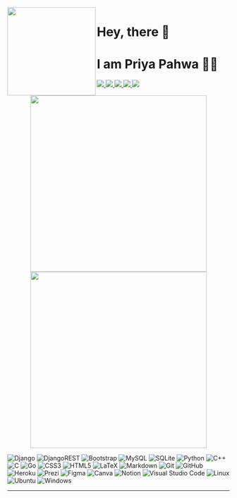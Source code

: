 <img align='left' src='https://user-images.githubusercontent.com/5713670/87202985-820dcb80-c2b6-11ea-9f56-7ec461c497c3.gif' width='200'>

#  Hey, there 👋 

#  I am Priya Pahwa 👩‍💻

<p>
  
  <a href="https://github.com/priyapahwa">
    <img src="https://img.icons8.com/material-outlined/30/ffffff/github.png"/>
  </a>  
  <a href= "https://www.linkedin.com/in/priya-pahwa/">
    <img src="https://img.icons8.com/material-outlined/30/ffffff/linkedin.png"/>
  </a>
  <a href= "https://twitter.com/PriyaPahwa19">
    <img src="https://img.icons8.com/material-outlined/30/ffffff/twitter.png"/>
  </a>
  <a href="mailto:pahwa.priya19@gmail.com">
    <img src="https://img.icons8.com/material-outlined/30/ffffff/mail.png"/>
  </a>
  <a href="https://medium.com/@priyapahwa">
    <img src="https://img.icons8.com/ios-filled/30/ffffff/medium-new.png"/>
  </a>
  
</p>


<!-- [![Typing SVG](https://readme-typing-svg.herokuapp.com/?color=38bdae&size=25&center=true&vCenter=true&width=1000&lines=Electronics+and+Communication+Engineering+Junior;Undergrad+at+NIT+Hamirpur;GitHub+Campus+Expert;Django+Developer;)](https://git.io/typing-svg) -->

<p align = "center">
  <img src = "https://github-readme-stats.vercel.app/api?username=priyapahwa&show_icons=true&theme=bear&hide_border=true" width = 400>
  <img src = "https://github-readme-streak-stats.herokuapp.com?user=priyapahwa&theme=bear&hide_border=true" width = 400>
</p>

<p>

![Django](https://img.shields.io/badge/django-%23092E20.svg?style=for-the-badge&logo=django&logoColor=white)
![DjangoREST](https://img.shields.io/badge/DJANGO-REST-ff1709?logo=django&logoColor=white&color=ff1709&labelColor=gray&style=for-the-badge)
![Bootstrap](https://img.shields.io/badge/bootstrap-%23563D7C.svg?logo=bootstrap&logoColor=white&style=for-the-badge)
![MySQL](https://img.shields.io/badge/mysql-%2300f.svg?logo=mysql&logoColor=white&style=for-the-badge)
![SQLite](https://img.shields.io/badge/sqlite-%2307405e.svg?style=for-the-badge&logo=sqlite&logoColor=white)
![Python](https://img.shields.io/badge/Python-3776AB?style=for-the-badge&logo=python&logoColor=white)
![C++](https://img.shields.io/badge/c++-%2300599C.svg?style=for-the-badge&logo=c%2B%2B&logoColor=white)
![C](https://img.shields.io/badge/c-%2300599C.svg?style=for-the-badge&logo=c&logoColor=white)
![Go](https://img.shields.io/badge/Go-00ADD8?style=for-the-badge&logo=go&logoColor=white)
![CSS3](https://img.shields.io/badge/css3-%231572B6.svg?logo=css3&logoColor=white&style=for-the-badge)
![HTML5](https://img.shields.io/badge/html5-%23E34F26.svg?logo=html5&logoColor=white&style=for-the-badge)
![LaTeX](https://img.shields.io/badge/latex-%23008080.svg?logo=latex&logoColor=white&style=for-the-badge)
![Markdown](https://img.shields.io/badge/markdown-%23000000.svg?logo=markdown&logoColor=white&style=for-the-badge)
![Git](https://img.shields.io/badge/git-%23F05033.svg?logo=git&logoColor=white&style=for-the-badge)
![GitHub](https://img.shields.io/badge/github-%23121011.svg?logo=github&logoColor=white&style=for-the-badge)
![Heroku](https://img.shields.io/badge/heroku-%23430098.svg?style=for-the-badge&logo=heroku&logoColor=white)
![Prezi](https://img.shields.io/badge/Prezi-%23000000.svg?style=for-the-badge&logo=Prezi&logoColor=white)
![Figma](https://img.shields.io/badge/figma-%23F24E1E.svg?style=for-the-badge&logo=figma&logoColor=white)
![Canva](https://img.shields.io/badge/Canva-%2300C4CC.svg?style=for-the-badge&logo=Canva&logoColor=white)
![Notion](https://img.shields.io/badge/Notion-%23000000.svg?style=for-the-badge&logo=notion&logoColor=white)
![Visual Studio Code](https://img.shields.io/badge/Visual%20Studio%20Code-0078d7.svg?style=for-the-badge&logo=visual-studio-code&logoColor=white)
![Linux](https://img.shields.io/badge/Linux-FCC624?style=for-the-badge&logo=linux&logoColor=black)
![Ubuntu](https://img.shields.io/badge/Ubuntu-E95420?style=for-the-badge&logo=ubuntu&logoColor=white)
![Windows](https://img.shields.io/badge/Windows-0078D6?style=for-the-badge&logo=windows&logoColor=white)

</p>

<hr>

